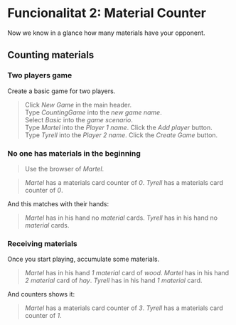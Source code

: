 # Funcionalitat 2: Material Counter

Now we know in a glance how many materials have your opponent.

## Counting materials

### Two players game

Create a basic game for two players.

 > Click _New Game_ in the main header.  
 > Type _CountingGame_ into the _new game name_.  
 > Select _Basic_ into the _game scenario_.  
 > Type _Martel_ into the _Player 1 name_.
 > Click the _Add player_ button.  
 > Type _Tyrell_ into the _Player 2 name_.
 > Click the _Create Game_ button.

 <!-- SNAPSHOT status=200 -->

### No one has materials in the beginning

 > Use the browser of _Martel_.
 <!-- SNAPSHOT status=200 -->
 > _Martel_ has a materials card counter of _0_.
 > _Tyrell_ has a materials card counter of _0_.

And this matches with their hands:

 > _Martel_ has in his hand no _material_ cards.
 > _Tyrell_ has in his hand no _material_ cards.

### Receiving materials

Once you start playing, accumulate some materials.

 <!-- CHEAT _Martel_ picks _1_ _material_ card of _wood_ at square _0_ -->
 <!-- CHEAT _Martel_ picks _2_ _material_ card of _hay_ at square _0_ -->
 <!-- CHEAT _Tyrell_ picks _1_ _material_ card of _wool_ at square _0_ -->
 <!-- Click _Refresh_ in the main header. -->
 <!-- SNAPSHOT status=200 -->
 > _Martel_ has in his hand _1_ _material_ card of _wood_.
 > _Martel_ has in his hand _2_ _material_ card of _hay_.
 > _Tyrell_ has in his hand _1_ _material_ card.

And counters shows it:

 > _Martel_ has a materials card counter of _3_.
 > _Tyrell_ has a materials card counter of _1_.


